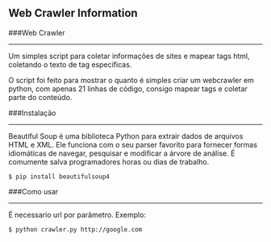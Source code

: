## Web Crawler Information

###Web Crawler
******
Um simples script para coletar informações de sites e mapear tags html, coletando o texto de tag especificas.

O script foi feito para mostrar o quanto é simples criar um webcrawler em python, com apenas 21 linhas de código, consigo mapear tags e coletar parte do conteúdo.

###Instalação 
************
Beautiful Soup é uma biblioteca Python para extrair dados de arquivos HTML e XML. Ele funciona com o seu parser favorito para fornecer formas idiomáticas de navegar, pesquisar e modificar a árvore de análise. É comumente salva programadores horas ou dias de trabalho.

    $ pip install beautifulsoup4

###Como usar
************
É necessario url por parâmetro.
Exemplo: 

    $ python crawler.py http://google.com
